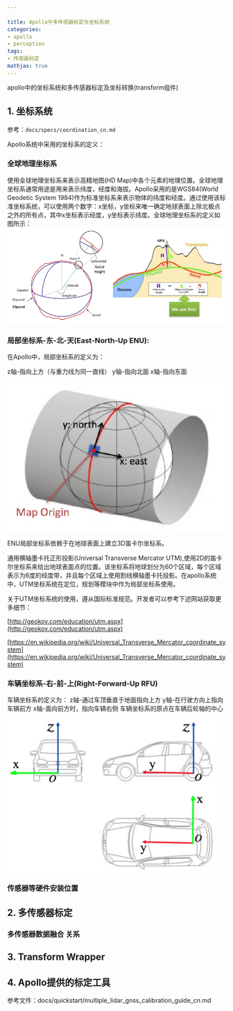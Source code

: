 ```yaml
---

title: Apollo中多传感器标定与坐标系统
categories:
- apollo
- perception
tags:
- 传感器标定
mathjax: true
---
```


apollo中的坐标系统和多传感器标定及坐标转换(transform组件)

<!--more-->

## 1. 坐标系统

参考：`docs/specs/coordination_cn.md`

Apollo系统中采用的坐标系的定义：

### 全球地理坐标系

使用全球地理坐标系来表示高精地图(HD Map)中各个元素的地理位置。全球地理坐标系通常用途是用来表示纬度，经度和海拔。Apollo采用的是WGS84(World Geodetic System 1984)作为标准坐标系来表示物体的纬度和经度。通过使用该标准坐标系统，可以使用两个数字：x坐标，y坐标来唯一确定地球表面上除北极点之外的所有点，其中x坐标表示经度，y坐标表示纬度。全球地理坐标系的定义如图所示：
![](apollo-sensor_calibration\coordination_01.png)

### **局部坐标系-东-北-天(East-North-Up ENU)**:

在Apollo中，局部坐标系的定义为：

z轴-指向上方（与重力线为同一直线）
y轴-指向北面
x轴-指向东面

![](apollo-sensor_calibration\coordination_02.png)

ENU局部坐标系依赖于在地球表面上建立3D笛卡尔坐标系。

通用横轴墨卡托正形投影(Universal Transverse Mercator UTM),使用2D的笛卡尔坐标系来给出地球表面点的位置。该坐标系将地球划分为60个区域，每个区域表示为6度的经度带，并且每个区域上使用割线横轴墨卡托投影。在apollo系统中，UTM坐标系统在定位，规划等模块中作为局部坐标系使用。

关于UTM坐标系统的使用，遵从国际标准规范。开发者可以参考下述网站获取更多细节：

[http://geokov.com/education/utm.aspx](http://geokov.com/education/utm.aspx)

[https://en.wikipedia.org/wiki/Universal_Transverse_Mercator_coordinate_system](https://en.wikipedia.org/wiki/Universal_Transverse_Mercator_coordinate_system)

### 车辆坐标系-右-前-上(Right-Forward-Up RFU)

车辆坐标系的定义为：
z轴-通过车顶垂直于地面指向上方
y轴-在行驶方向上指向车辆前方
x轴-面向前方时，指向车辆右侧
车辆坐标系的原点在车辆后轮轴的中心

<img src="apollo-sensor_calibration\coordination_04.png" style="zoom:67%;" />



### 传感器等硬件安装位置

## 2. 多传感器标定







### 多传感器数据融合 关系

## 3. Transform Wrapper





## 4. Apollo提供的标定工具

参考文件：docs/quickstart/multiple_lidar_gnss_calibration_guide_cn.md

